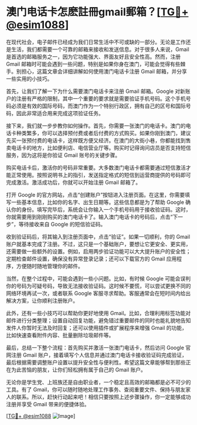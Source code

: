 # 澳门电话卡怎麽註冊gmail郵箱？[[TG💪+ @esim1088](https://t.me/s/esim1088)]

在现代社会，电子邮件已经成为我们日常生活中不可或缺的一部分。无论是工作还是生活，我们都需要一个可靠的邮箱来接收和发送信息。对于很多人来说，Gmail 是首选的邮箱服务之一，因为它功能强大、界面友好且安全性高。然而，注册 Gmail 邮箱时可能会遇到一些问题，特别是如果你身在澳门，可能会觉得有些棘手。别担心，这篇文章会详细讲解如何使用澳门电话卡注册 Gmail 邮箱，并分享一些实用的小技巧。

首先，让我们了解一下为什么需要澳门电话卡来注册 Gmail 邮箱。Google 对新账户的注册有严格的限制，其中一个重要的要求就是需要验证手机号码。这个手机号码必须是有效的国际号码，而澳门作为一个特别行政区，拥有自己的区号和国际号码，因此非常适合用来完成这项验证任务。

接下来，我们就一步步教你如何操作。首先，你需要一张澳门的电话卡。澳门的电话卡种类繁多，你可以选择预付费或者后付费的方式购买。如果你刚到澳门，建议先买一张预付费的电话卡，这样既方便又经济。在澳门的大街小巷，你都能找到售卖电话卡的地方，比如便利店、电信营业厅等。购买时记得询问店员是否支持短信服务，因为这将是你验证 Gmail 账号的关键步骤。

购买电话卡后，激活你的号码非常重要。大多数澳门电话卡都需要通过短信激活才能正常使用。按照说明书上的指引，发送指定格式的短信到运营商提供的号码即可完成激活。激活成功后，你就可以开始注册 Gmail 邮箱了。

打开 Google 的官方网站，点击“创建账户”按钮进入注册页面。在这里，你需要填写一些基本信息，比如你的名字、出生日期等。这些信息都是为了帮助 Google 确认你的身份。填写完毕后，系统会让你输入一个手机号码用于接收验证码。这时，你就需要用到刚刚购买的澳门电话卡了。输入澳门电话卡的号码后，点击“下一步”，等待接收来自 Google 的短信验证码。

收到验证码后，将其输入到注册页面中，点击“验证”。如果一切顺利，你的 Gmail 账户就基本完成了注册。不过，这只是一个基础账户，要想让它更安全、更实用，还需要做一些额外的设置。例如，启用两步验证功能可以大大提升账户的安全性；定期检查邮件设置，确保没有异常登录记录；还可以下载官方的 Gmail 应用程序，方便随时随地管理你的邮件。

当然，在整个过程中，可能会遇到一些小问题。比如，有时候 Google 可能会误判你的号码为可疑号码，导致无法接收验证码。这时候不要慌，可以尝试更换不同的网络环境再试一次，或者联系 Google 客服寻求帮助。客服通常会在短时间内给出解决方案，让你顺利注册账户。

此外，还有一些小技巧可以帮助你更好地使用 Gmail。比如，合理利用标签功能对邮件进行分类整理；设置自动回复功能，避免错过重要邮件的同时也能礼貌地告知发件人你暂时无法及时回复；还可以使用插件或扩展程序来增强 Gmail 的功能，比如快速查看附件内容、批量删除垃圾邮件等。

最后，总结一下整个流程：首先购买并激活一张澳门电话卡，然后访问 Google 官网注册 Gmail 账户，接着填写个人信息并通过澳门电话卡接收验证码完成验证，最后根据需要调整账户设置以提升安全性与便利性。希望这篇文章能够帮到那些正在为此苦恼的朋友，让你们轻松拥有属于自己的 Gmail 账户。

无论你是学生党、上班族还是自由职业者，一个稳定且高效的邮箱都是必不可少的工具。有了 Gmail，你可以随时随地处理工作事务、查阅重要文件、保持与朋友家人的联系。所以，赶快行动起来吧！相信只要按照上述步骤操作，你一定能够成功注册并享受 Gmail 带来的便捷体验。

[[TG💪+ @esim1088](https://t.me/s/esim1088) ![Image](https://i.postimg.cc/4NQfJmqS/Snipaste-2025-05-13-00-14-12.png)]
